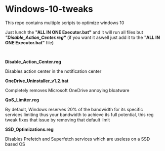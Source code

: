 # Windows-10-tweaks
This repo contains multiple scripts to optimize windows 10

Just lunch the **"ALL IN ONE Executor.bat"** and it will run all files but ***"Disable_Action_Center.reg"*** (if you want it aswell just add it to the **"ALL IN ONE Executor.bat"** file)

 

**Disable_Action_Center.reg**

Disables action center in the notification center

**OneDrive_Uninstaller_v1.2.bat**

Completely removes Microsoft OneDrive annoying bloatware

**QoS_Limiter.reg**

By default, Windows reserves 20% of the bandwidth for its specific services limiting thus your bandwidth to achieve its full potential, this reg tweak fixes that issue by removing that default limit

**SSD_Optimizations.reg**

Disables Prefetch and Superfetch services which are useless on a SSD based OS
